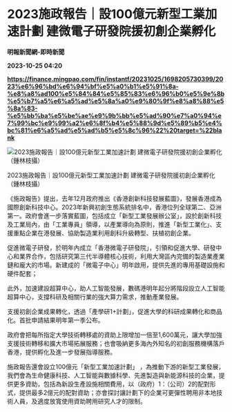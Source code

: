 # 2023施政報告｜設100億元新型工業加速計劃 建微電子研發院援初創企業孵化
**明報新聞網-即時新聞**

**2023-10-25 04:20**

**https://finance.mingpao.com/fin/instantf/20231025/1698205730399/2023%e6%96%bd%e6%94%bf%e5%a0%b1%e5%91%8a-%e8%a8%ad100%e5%84%84%e5%85%83%e6%96%b0%e5%9e%8b%e5%b7%a5%e6%a5%ad%e5%8a%a0%e9%80%9f%e8%a8%88%e5%8a%83-%e5%bb%ba%e5%be%ae%e9%9b%bb%e5%ad%90%e7%a0%94%e7%99%bc%e9%99%a2%e6%8f%b4%e5%88%9d%e5%89%b5%e4%bc%81%e6%a5%ad%e5%ad%b5%e5%8c%96%22%20target=%22blank**

![2023施政報告｜設100億元新型工業加速計劃 建微電子研發院援初創企業孵化（鍾林枝攝）](https://fs.mingpao.com/fin/20231025/s00010/f12db44ac75b0cd6359a4a94b4f006be.jpg)

2023施政報告｜設100億元新型工業加速計劃 建微電子研發院援初創企業孵化（鍾林枝攝）

《施政報告》提出，去年12月政府推出《香港創新科技發展藍圖》，發展香港成為國際創新科技中心。2023年新興初創生態系統排名中，香港位列全球第二、亞洲第一。政府會進一步落實藍圖，包括成立「新型工業發展辦公室」，設於創新科技及工業局內，由「工業專員」領導，以產業導向為原則，推進「新型工業化」、支援重點企業在港發展、協助製造業利用創科升級轉型、扶植初創企業。

促進微電子研發，於明年內成立「香港微電子研發院」，引領和促進大學、研發中心和業界合作，包括研究第三代半導體核心技術，利用大灣區內完備的製造業產業鏈和龐大的市場。新建成的「微電子中心」明年啟用，提供先進的專用基礎設施和硬件配套；

此外，加速建設超算中心，助人工智能發展，數碼港明年起分將階段設立人工智能超算中心，支撐科研及相關行業的強大算力需求，推動產業發展。

支援初創企業成果轉化，透過「產學研1+計劃」，促進大學的科研成果轉化和商品化。首批申請結果明年第一季公布。

政府會把每所指定大學技術轉移處的資助上限增加一倍至1,600萬元，讓大學加強支援技術轉移和擴大市場拓展服務；也會吸納更多海內外知名的初創服務機構落戶香港，提供孵化及進一步發展指導服務。

施政報告還會設立100億元「新型工業加速計劃」 ，為推動下游的新型工業發展，我們會為生命健康科技、人工智能與數據科學、先進製造與新能源科技的企業，提供更多資助，包括為新設生產設施相關費用，以（政府）1：（公司）2的配對形式，提供最多2億元的配對資助；亦會探討讓計劃下的企業可更彈性聘用非本地技術人員，及適度放寬使用資助聘用研究人才的限制。